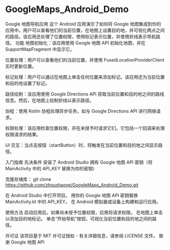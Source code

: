 # GoogleMaps_Android_Demo
Google 地图导航应用
这个 Android 应用演示了如何将 Google 地图集成到你的应用中。用户可以查看他们的当前位置，在地图上设置目的地，并可视化两点之间的路径。该应用还处理了位置权限，使用标记表示位置，并使用折线表示导航路径。
功能
地图初始化：该应用使用 Google 地图 API 初始化地图，并在 SupportMapFragment 中显示它。

位置处理：用户可以查看他们的当前位置，并使用 FusedLocationProviderClient 实时更新位置。

标记处理：用户可以通过在地图上单击任何位置来添加标记。该应用还为当前位置和目的地设置了标记。

路径绘制：该应用使用 Google Directions API 获取当前位置和目的地之间的路线信息。然后，在地图上绘制折线以表示路径。

协程：使用 Kotlin 协程处理异步任务，如与 Google Directions API 进行网络请求。

权限处理：该应用检查位置权限，并在未授予时请求它们。它包括一个回调来处理权限请求的结果。

UI 交互：当点击按钮（startButton）时，将触发在当前位置和目的地之间显示路径。

入门指南
先决条件
安装了 Android Studio
拥有 Google 地图 API 密钥（将 MainActivity 中的 API_KEY 替换为你的密钥）

克隆存储库：
git clone https://github.com/zhoushaoye/GoogleMaps_Android_Demo.git

在 Android Studio 中打开项目。
用你的 Google 地图 API 密钥替换 MainActivity.kt 中的 API_KEY。
在 Android 模拟器或设备上构建和运行应用。

使用方法
启动应用后，如果尚未授予位置权限，应用将请求权限。
在地图上单击以添加目的地标记。
单击“开始导航”按钮，可视化当前位置和目的地之间的路径。

许可证
该项目基于 MIT 许可证授权 - 有关详细信息，请参阅 LICENSE 文件。
致谢
Google 地图 API